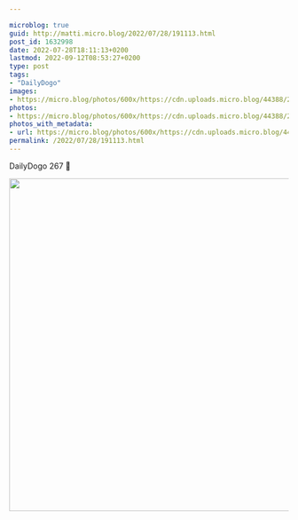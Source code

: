 ```yaml
---

microblog: true
guid: http://matti.micro.blog/2022/07/28/191113.html
post_id: 1632998
date: 2022-07-28T18:11:13+0200
lastmod: 2022-09-12T08:53:27+0200
type: post
tags:
- "DailyDogo"
images:
- https://micro.blog/photos/600x/https://cdn.uploads.micro.blog/44388/2022/c6fc38dc2a.jpg
photos:
- https://micro.blog/photos/600x/https://cdn.uploads.micro.blog/44388/2022/c6fc38dc2a.jpg
photos_with_metadata:
- url: https://micro.blog/photos/600x/https://cdn.uploads.micro.blog/44388/2022/c6fc38dc2a.jpg
permalink: /2022/07/28/191113.html
---
```

DailyDogo 267 🐶

<img src="/media/uploads/2022/c6fc38dc2a.jpg" width="600" height="600" alt="" />
